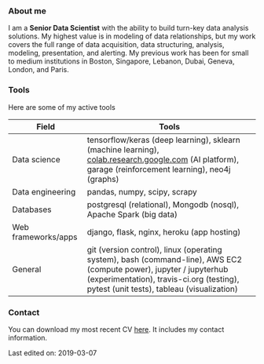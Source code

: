 ### About me
I am a **Senior Data Scientist** with the ability to build turn-key data analysis solutions. My highest value is in modeling of data relationships, but my work covers the full range of data acquisition, data structuring, analysis, modeling, presentation, and alerting. My previous work has been for small to medium institutions in Boston, Singapore, Lebanon, Dubai, Geneva, London, and Paris.

### Tools
Here are some of my active tools

| Field               | Tools                                                                                                                                                                                                        |
|---------------------|--------------------------------------------------------------------------------------------------------------------------------------------------------------------------------------------------------------|
| Data science        | tensorflow/keras (deep learning), sklearn (machine learning), [colab.research.google.com](https://colab.research.google.com) (AI platform), garage (reinforcement learning), neo4j (graphs)                  |
| Data engineering    | pandas, numpy, scipy, scrapy                                                                                                                                                                                 |
| Databases           | postgresql (relational), Mongodb (nosql), Apache Spark (big data)                                                                                                                                            |
| Web frameworks/apps | django, flask, nginx, heroku (app hosting)                                                                                                                                                                   |
| General             | git (version control), linux (operating system), bash (command-line), AWS EC2 (compute power), jupyter / jupyterhub (experimentation), travis-ci.org (testing), pytest (unit tests), tableau (visualization) |


### Contact
You can download my most recent CV [here](https://www.dropbox.com/s/xnr9m4fv60tt8iv/CV-ShadiAkiki-201903.pdf?dl=0). It includes my contact information.

Last edited on: 2019-03-07
